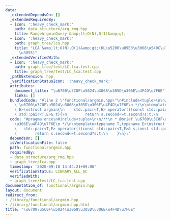 ```yaml
---
data:
  _extendedDependsOn: []
  _extendedRequiredBy:
  - icon: ':heavy_check_mark:'
    path: data_structure/arg_rmq.hpp
    title: RangeArgminQuery &amp;lt;O(N),O(1)&amp;gt;
  - icon: ':heavy_check_mark:'
    path: graph_tree/lca.hpp
    title: "LCA &amp;lt;O(N),O(1)&amp;gt;(HL\u5206\u89E3\u3068\u540C\u7B49\u306E\u901F\
      \u3055)"
  _extendedVerifiedWith:
  - icon: ':heavy_check_mark:'
    path: graph_tree/test/LC_lca.test.cpp
    title: graph_tree/test/LC_lca.test.cpp
  _pathExtension: hpp
  _verificationStatusIcon: ':heavy_check_mark:'
  attributes:
    document_title: "\u6700\u5C0F\u5024\u3068\u305D\u306E\u4F4D\u7F6E"
    links: []
  bundledCode: "#line 2 \"functional/argmin.hpp\"\n#include<tuple>\n\n/**\n * @brief\
    \ \u6700\u5C0F\u5024\u3068\u305D\u306E\u4F4D\u7F6E\n */\n\ntemplate<typename T,typename\
    \ E>\nstruct argmin{\n    std::pair<T,E> operator()(const std::pair<T,E>& s,const\
    \ std::pair<T,E>& t){\n        return s.second<=t.second?s:t;\n    }\n};\n"
  code: "#pragma once\n#include<tuple>\n\n/**\n * @brief \u6700\u5C0F\u5024\u3068\u305D\
    \u306E\u4F4D\u7F6E\n */\n\ntemplate<typename T,typename E>\nstruct argmin{\n \
    \   std::pair<T,E> operator()(const std::pair<T,E>& s,const std::pair<T,E>& t){\n\
    \        return s.second<=t.second?s:t;\n    }\n};"
  dependsOn: []
  isVerificationFile: false
  path: functional/argmin.hpp
  requiredBy:
  - data_structure/arg_rmq.hpp
  - graph_tree/lca.hpp
  timestamp: '2020-09-18 14:44:21+09:00'
  verificationStatus: LIBRARY_ALL_AC
  verifiedWith:
  - graph_tree/test/LC_lca.test.cpp
documentation_of: functional/argmin.hpp
layout: document
redirect_from:
- /library/functional/argmin.hpp
- /library/functional/argmin.hpp.html
title: "\u6700\u5C0F\u5024\u3068\u305D\u306E\u4F4D\u7F6E"
---
```

